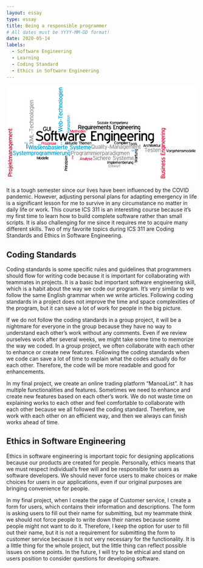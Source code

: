 ```yaml
---
layout: essay
type: essay
title: Being a responsible programmer
# All dates must be YYYY-MM-DD format!
date: 2020-05-14
labels:
  - Software Engineering
  - Learning
  - Coding Standard
  - Ethics in Software Engineering
---
```

<p><img class="ui large image" src="../images/softwareEng.png"/></p>
It is a tough semester since our lives have been influenced by the COVID pandemic. However, adjusting personal plans for adapting emergency in life is a significant lesson for me to survive in any circumstance no matter in daily life or work. This course ICS 311 is an interesting course because it’s my first time to learn how to build complete software rather than small scripts. It is also challenging for me since it requires me to acquire many different skills. Two of my favorite topics during ICS 311 are Coding Standards and Ethics in Software Engineering.

<h2>Coding Standards</h2>
Coding standards is some specific rules and guidelines that programmers should flow for writing code because it is important for collaborating with teammates in projects. It is a basic but important software engineering skill, which is a habit about the way we code our program. It’s very similar to we follow the same English grammar when we write articles. Following coding standards in a project does not improve the time and space complexities of the program, but it can save a lot of work for people in the big picture.

If we do not follow the coding standards in a group project, it will be a nightmare for everyone in the group because they have no way to understand each other’s work without any comments. Even if we review ourselves work after several weeks, we might take some time to memorize the way we coded. In a group project, we often collaborate with each other to enhance or create new features. Following the coding standards when we code can save a lot of time to explain what the codes actually do for each other. Therefore, the code will be more readable and good for enhancements.

In my final project, we create an online trading platform “ManoaList”. It has multiple functionalities and features. Sometimes we need to enhance and create new features based on each other’s work. We do not waste time on explaining works to each other and feel comfortable to collaborate with each other because we all followed the coding standard. Therefore, we work with each other on an efficient way, and then we always can finish works ahead of time.
	
<h2>Ethics in Software Engineering</h2>
Ethics in software engineering is important topic for designing applications because our products are created for people. Personally, ethics means that we must respect individual’s free will and be responsible for users as software developers. We should never force users to make choices or make choices for users in our applications, even if our original purposes are bringing convenience for people.

In my final project, when I create the page of Customer service, I create a form for users, which contains their information and descriptions. The form is asking users to fill out their name for submitting, but my teammate think we should not force people to write down their names because some people might not want to do it. Therefore, I keep the option for user to fill out their name, but it is not a requirement for submitting the form to customer service because it is not very necessary for the functionality. It is a little thing for the whole project, but the little thing can reflect possible issues on some points. In the future, I will try to be ethical and stand on users position to consider questions for developing software.
